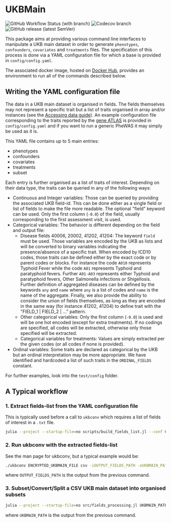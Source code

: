 # UKBMain

![GitHub Workflow Status (with branch)](https://img.shields.io/github/actions/workflow/status/TARGENE/UKBMain.jl/CI.yml?branch=main)
![Codecov branch](https://img.shields.io/codecov/c/github/TARGENE/UKBMain.jl/main?label=Coverage%20main)
![GitHub release (latest SemVer)](https://img.shields.io/github/v/release/TARGENE/UKBMain.jl)

This package aims at providing various command line interfaces to manipulate a UKB main dataset in order to generate `phenotypes`, `confounders`, `covariates` and `treatments` files. The specification of this process is done via a YAML configuration file for which a base is provided in `config/config.yaml`.

The associated docker image, hosted on [Docker Hub](https://hub.docker.com/r/olivierlabayle/ukbmain), provides an environment to run all of the commands described below.

## Writing the YAML configuration file

The data in a UKB main dataset is organised in fields. The fields themselves may not represent a specific trait but a list of traits organised in array and/or instances (see the [Accessing data guide](https://biobank.ndph.ox.ac.uk/~bbdatan/Accessing_UKB_data_v2.3.pdf)). An example configuration file corresponding to the traits reported by the [gene ATLAS](http://geneatlas.roslin.ed.ac.uk/) is provided in `config/config.yaml` and if you want to run a generic PheWAS it may simply be used as it is.

This YAML file contains up to 5 main entries:

- phenotypes
- confounders
- covariates
- treatments
- subset

Each entry is further organised as a list of traits of interest. Depending on their data type, the traits can be queried in any of the following ways:

- Continuous and Integer variables: Those can be queried by providing the associated UKB field-id. This can be done either as a single field or list of fields to make the file more readable. The optional "field" keyword can be used. Only the first column (`-0.0`) of the field, usually corresponding to the first assessment visit, is used.
- Categorical variables: The behavior is different depending on the field and output file:
  - Disease fields 40006, 20002, 41202, 41204: The keyword `field` must be used. Those variables are encoded by the UKB as lists and will be converted to binary variables indicating the presence/absence of a specific trait. When encoded by ICD10 codes, those traits can be defined either by the exact code or by parent codes or blocks. For instance the code `A010` represents Typhoid Fever while the code `A01` represents Typhoid and paratyphoid fevers. Further `A01-A03` represents either Typhoid and paratyphoid fevers, Other Salmonella infections or Shigellosis. Further definition of aggregated diseases can be defined by the keywords `any` and `name` where `any` is a list of codes and `name` is the name of the aggregate. Finally, we also provide the ability to consider the union of fields themselves, as long as they are encoded in the same way (for instance 41202, 41204) to define trait with the "FIELD_1 | FIELD_2 | ..." pattern.
  - Other categorical variables: Only the first column (`-0.0`) is used and will be one hot encoded (except for extra treatments). If no codings are specified, all codes will be extracted, otherwise only those specified will be extracted.
  - Categorical variables for treatments: Values are simply extracted per the given codes (or all codes if none is provided).
- Ordinal variables: Some traits are declared as categorical by the UKB but an ordinal interpretation may be more appropriate. We have identified and hardcoded a list of such traits in the `ORDINAL_FIELDS` constant.

For further examples, look into the `test/config` folder.

## A Typical workflow

### 1. Extract fields-list from the YAML configuration file

This is typically used before a call to `ukbconv` which requires a list of fields of interest in a `.txt` file.

```bash
julia --project --startup-file=no scripts/build_fields_list.jl --conf CONF.yaml --output OUTPUT_FIELDS_PATH
```

### 2. Run ukbconv with the extracted fields-list

See the man page for ukbconv, but a typical example would be:

```bash
./ukbconv ENCRYPTED_UKBMAIN_FILE csv -iOUTPUT_FIELDS_PATH -oUKBMAIN_PATH
```

where `OUTPUT_FIELDS_PATH` is the output from the previous command.

### 3. Subset/Convert/Split a CSV UKB main dataset into organised subsets

```bash
julia --project --startup-file=no src/fields_processing.jl UKBMAIN_PATH --conf CONF.yaml --out-prefix OUT_PREFIX --withdrawal-list WITHDRAWAL_LIST
```

where `UKBMAIN_PATH` is the output from the previous command.
